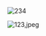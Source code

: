 ![234](https://user-images.githubusercontent.com/94208436/144382421-bc1b505f-02d0-478b-a2ba-0116024b2933.jpeg)

![123,jpeg](https://user-images.githubusercontent.com/94208436/144382424-737bad7a-5f1e-4774-a30b-12294d8df9f2.png)

